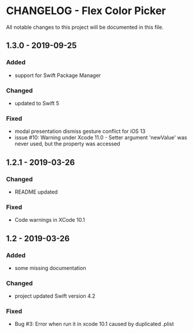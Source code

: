 # CHANGELOG - Flex Color Picker

All notable changes to this project will be documented in this file.

## 1.3.0 - 2019-09-25

### Added
- support for Swift Package Manager

### Changed
- updated to Swift 5

### Fixed
- modal presentation dismiss gesture conflict for iOS 13
- issue #10: Warning under Xcode 11.0 - Setter argument 'newValue' was never used, but the property was accessed

## 1.2.1 - 2019-03-26

### Changed
- README updated 

### Fixed
- Code warnings in XCode 10.1


## 1.2 - 2019-03-26

### Added
- some missing documentation

### Changed
- project updated Swift version 4.2

### Fixed
- Bug #3: Error when run it in xcode 10.1 caused by duplicated .plist

